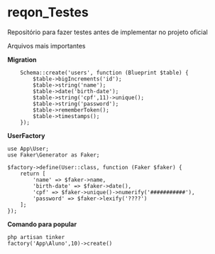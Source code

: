 # reqon_Testes
Repositório para fazer testes antes de implementar no projeto oficial

Arquivos mais importantes

**Migration**

        Schema::create('users', function (Blueprint $table) {
            $table->bigIncrements('id');
            $table->string('name');
            $table->date('birth-date');
            $table->string('cpf',11)->unique();
            $table->string('password');
            $table->rememberToken();
            $table->timestamps();
        });

**UserFactory**

    use App\User;
    use Faker\Generator as Faker;

    $factory->define(User::class, function (Faker $faker) {
        return [ 
            'name' => $faker->name,
            'birth-date' => $faker->date(),
            'cpf' => $faker->unique()->numerify('###########'),
            'password' => $faker->lexify('????')
        ];
    });

**Comando para popular**
      
    php artisan tinker
    factory('App\Aluno',10)->create()
